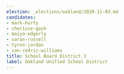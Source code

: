 ```yaml
---
election: _elections/oakland/2020-11-03.md
candidates:
- mark-hurty
- cherisse-gash
- maiya-edgerly
- saran-russell
- tyron-jordan
- van-cedric-williams
title: School Board District 3
label: Oakland Unified School District
---
```

